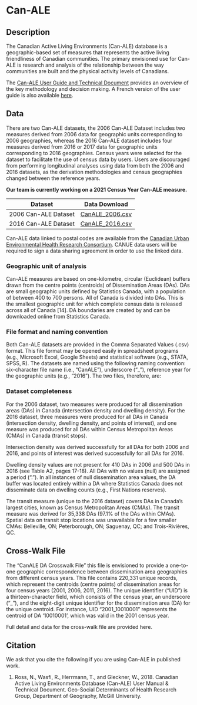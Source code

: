 # Can-ALE

## Description

The Canadian Active Living Environments (Can-ALE) database is a geographic-based set of measures that represents the active living friendliness of Canadian communities. The primary envisioned use for Can-ALE is research and analysis of the relationship between the way communities are built and the physical activity levels of Canadians. 

The [Can-ALE User Guide and Technical Document](https://github.com/walkabillylab/Can-ALE/blob/main/03_CanALE_UserGuideAndTechnicalDocument.pdf) provides an overview of the key methodology and decision making. A French version of the user guide is also available [here](https://github.com/walkabillylab/Can-ALE/blob/main/FR_Guide_AVACan.pdf). 

## Data

There are two Can-ALE datasets, the 2006 Can-ALE Dataset includes two measures derived from 2006 data for geographic units corresponding to 2006 geographies, whereas the 2016 Can-ALE dataset includes four measures derived from 2016 or 2017 data for geographic units corresponding to 2016 geographies. Census years were selected for the dataset to facilitate the use of census data by users. Users are discouraged from performing longitudinal analyses using data from both the 2006 and 2016 datasets, as the derivation methodologies and census geographies changed between the reference years.

__Our team is currently working on a 2021 Census Year Can-ALE measure.__

| Dataset | Data Download |
| ------- | ------------- |
| 2006 Can-ALE Dataset | [CanALE_2006.csv](https://github.com/walkabillylab/Can-ALE/blob/main/Data/CanALE_2006.csv) |
| 2016 Can-ALE Dataset | [CanALE_2016.csv](https://github.com/walkabillylab/Can-ALE/blob/main/Data/CanALE_2016.csv) |

Can-ALE data linked to postal codes are available from the [Canadian Urban Environmental Health Research Consortium](https://www.canuedata.ca/metadata.php). CANUE data users will be required to sign a data sharing agreement in order to use the linked data.  

###  Geographic unit of analysis

Can-ALE measures are based on one-kilometre, circular (Euclidean) buffers drawn from the centre points (centroids) of Dissemination Areas (DAs). DAs are small geographic units defined by Statistics Canada, with a population of between 400 to 700 persons. All of Canada is divided into DAs. This is the smallest geographic unit for which complete census data is released across all of Canada [14]. DA boundaries are created by and can be downloaded online from Statistics Canada.

### File format and naming convention
Both Can-ALE datasets are provided in the Comma Separated Values (.csv) format. This file format may be opened easily in spreadsheet programs (e.g., Microsoft Excel, Google Sheets) and statistical software (e.g., STATA, SPSS, R).
The datasets are named using the following naming convention: six-character file name (i.e., “CanALE”), underscore (“_”), reference year for the geographic units (e.g., “2016”). The two files, therefore, are:

### Dataset completeness
For the 2006 dataset, two measures were produced for all dissemination areas (DAs) in Canada (intersection density and dwelling density). For the 2016 dataset, three measures were produced for all DAs in Canada (intersection density, dwelling density, and points of interest), and one measure was produced for all DAs within Census Metropolitan Areas (CMAs) in Canada (transit stops).

Intersection density was derived successfully for all DAs for both 2006 and 2016, and points of interest was derived successfully for all DAs for 2016.

Dwelling density values are not present for 410 DAs in 2006 and 500 DAs in 2016 (see Table A2, pages 17-18). All DAs with no values (null) are assigned a period (“.”). In all instances of null dissemination area values, the DA buffer was located entirely within a DA where Statistics Canada does not disseminate data on dwelling counts (e.g., First Nations reserves).

The transit measure (unique to the 2016 dataset) covers DAs in Canada’s largest cities, known as Census Metropolitan Areas (CMAs). The transit measure was derived for 35,338 DAs (97.1% of the DAs within CMAs). Spatial data on transit stop locations was unavailable for a few smaller CMAs: Belleville, ON; Peterborough, ON; Saguenay, QC; and Trois-Rivières, QC.

## Cross-Walk File

The “CanALE DA Crosswalk File” this file is envisioned to provide a one-to-one geographic correspondence between dissemination area geographies from different census years. This file contains 220,331 unique records, which represent the centroids (centre points) of dissemination areas for four census years (2001, 2006, 2011, 2016). The unique identifier (“UID”) is a thirteen-character field, which consists of the census year, an underscore (“_”), and the eight-digit unique identifier for the dissemination area (DA) for the unique centroid. For instance, UID “2001_10010001” represents the centroid of DA ‘10010001’, which was valid in the 2001 census year.

Full detail and data for the cross-walk file are provided here.

## Citation

We ask that you cite the following if you are using Can-ALE in published work.

1. Ross, N., Wasfi, R., Herrmann, T., and Gleckner, W., 2018. Canadian Active Living Environments Database (Can-ALE) User Manual & Technical Document. Geo-Social Determinants of Health Research Group, Department of Geography, McGill University.

